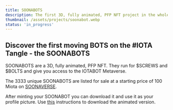 ```yaml
---
title: SOONABOTS
description: The first 3D, fully animated, PFP NFT project in the whole cryptospace. 
thumbnail: /assets/projects/soonabot.webp
status: 'in_progress'
---
```


##  Discover the first moving BOTS on the #IOTA Tangle - the SOONABOTS

SOONABOTS are a 3D, fully animated, PFP NFT. They run for $SCREWS and $BOLTS and give you access to the IOTABOT Metaverse.

The 3333 unique SOONABOTS are listed for sale at a starting price of 100 Miota on [SOONAVERSE](https://soonaverse.com/collection/0xeb47806ef8d4c908179bd05eeabc20bc3de8c81a).

After minting your SOONABOT you can download it and use it as your profile picture. Use [this](http://docs.iotabots.io/faq/#soonabots) instructions to download the animated version.


